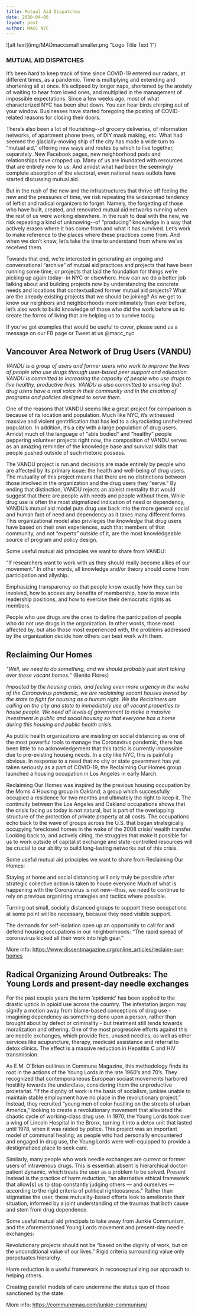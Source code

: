 ```yaml
---
title: Mutual Aid Dispatches
date: 2020-04-06
layout: post
author: MACC NYC
---
```


![alt text](img/MADmaccsmall smaller.png "Logo Title Text 1")

### MUTUAL AID DISPATCHES

It’s been hard to keep track of time since COVID-19 entered our radars, at different times, as a pandemic. Time is
multiplying and extending and shortening all at once. It’s eclipsed by longer naps, shortened by the anxiety of waiting 
to hear from loved ones, and multiplied in the management of impossible expectations. Since a few weeks ago, most of 
what characterized NYC has been shut down. You can hear birds chirping out of your window. Businesses have started foregoing
the posting of COVID-related reasons for closing their doors. 

There’s also been a lot of flourishing--of grocery deliveries, of information networks, of apartment phone trees, of DIY 
mask making, etc. What had seemed the glacially-moving ship of the city has made a wide turn to “mutual aid,” offering new 
ways and routes by which to live together, separately. New Facebook pages, new neighborhood pods and relationships have 
cropped up. Many of us are inundated with resources that are entirely new to us. And amidst what had been the seemingly 
complete absorption of the electoral, even national news outlets have started discussing mutual aid. 

But in the rush of the new and the infrastructures that thrive off feeling the new and the pressures of time, we risk 
repeating the widespread tendency of leftist and radical organizers to forget. Namely, the forgetting of those who have built,
created, and renovated mutual aid networks running when the rest of us were working elsewhere. In the rush to deal with the 
new, we risk repeating a kind of unknowing--of “producing” knowledge in a way that actively erases where it has come from and 
what it has survived. Let’s work to make reference to the places where these practices come from. And when we don’t know, 
let’s take the time to understand from where we’ve received them. 

Towards that end, we’re interested in generating an ongoing and conversational “archive” of mutual aid practices and projects 
that have been running some time, or projects that laid the foundation for things we’re picking up again today--in NYC or 
elsewhere. How can we do a better job talking about and building projects now by understanding the concrete needs and locations that contextualized former mutual aid projects? What are the already existing projects that we should be joining? 
As we get to know our neighbors and neighborhoods more intimately than ever before, let’s also work to build knowledge of 
those who did the work before us to create the forms of living that are helping us to survive today.

If you’ve got examples that would be useful to cover, please send us a message on our FB page or Tweet at us @macc_nyc


## Vancouver Area Network of Drug Users (VANDU) 

*VANDU is a group of users and former users who work to improve the lives of people who use drugs through user-based peer support and education. VANDU is committed to increasing the capacity of people who use drugs to live healthy, productive lives. VANDU is also committed to ensuring that drug users have a real voice in their community and in the creation of programs and policies designed to serve them.*

One of the reasons that VANDU seems like a great project for comparison is because of its location and population. Much like NYC, it’s witnessed massive and violent gentrification that has led to a skyrocketing unsheltered population. In addition, it’s a city with a large population of drug users. Amidst much of the language of “able bodied” and “healthy” people peppering volunteer projects right now, the composition of VANDU serves as an amazing reminder of the knowledge base and survival skills that people pushed outside of such rhetoric possess. 

The VANDU project is run and decisions are made entirely by people who are affected by its primary issue: the health and well-being of drug users. The mutuality of this project means that there are no distinctions between those involved in the organization and the drug users they “serve.” By ending that distinction, VANDU rejects an ableist mentality that would suggest that there are people with needs and people without them. While drug use is often the most stigmatized indication of need or dependency, VANDU’s mutual aid model puts drug use back into the more general social and human fact of need and dependency as it takes many different forms. This organizational model also privileges the *knowledge* that drug users have based on their own experiences, such that members of that community, and not “experts” outside of it, are the most knowledgeable source of program and policy design.

Some useful mutual aid principles we want to share from VANDU:

“If researchers want to work with us they should really become allies of our movement.” In other words, all knowledge and/or theory should come from participation and allyship.

Emphasizing transparency so that people know exactly how they can be involved, how to access any benefits of membership, how to move into leadership positions, and how to exercise their democratic rights as members.

People who use drugs are the ones to define the participation of people who do not use drugs in the organization. In other words, those most affected by, but also those most experienced with, the problems addressed by the organization decide how others can best work with them.


## Reclaiming Our Homes

*"Well, we need to do something, and we should probably just start taking over these vacant homes.”* (Benito Flores)

*Impacted by the housing crisis, and feeling even more urgency in the wake of the Coronavirus pandemic, we are reclaiming vacant houses owned by the state to fight for housing as a human right. We the Reclaimers are calling on the city and state to immediately use all vacant properties to house people. We need all levels of government to make a massive investment in public and social housing so that everyone has a home during this housing and public health crisis.*

As public health organizations are insisting on social distancing as one of the most powerful tools to manage the Coronavirus pandemic, there has been little to no acknowledgement that this tactic is currently impossible due to pre-existing housing needs. In a city like NYC, this is painfully obvious. In response to a need that no city or state government has yet taken seriously as a part of COVID-19, the Reclaiming Our Homes group launched a housing occupation in Los Angeles in early March.

Reclaiming Our Homes was inspired by the previous housing occupation by the Moms 4 Housing group in Oakland, a group which successfully occupied a residence for two months and ultimately the right to keep it. The continuity between the Los Angeles and Oakland occupations shows that the crisis facing us today is not natural, but is part of the overlapping structure of the protection of private property at all costs. The occupations echo back to the wave of groups across the U.S. that began strategically occupying foreclosed homes in the wake of the 2008 crisis/ wealth transfer. Looking back to, and actively citing, the struggles that make it possible for us to work outside of capitalist exchange and state-controlled resources will be crucial to our ability to build long-lasting networks out of this crisis. 

Some useful mutual aid principles we want to share from  Reclaiming Our Homes:

Staying at home and social distancing will only truly be possible after strategic collective action is taken to house everyone
Much of what is happening with the Coronavirus is not new--thus, we need to continue to rely on previous organizing strategies and tactics where possible.

Turning out small, socially distanced groups to support these occupations at some point will be necessary, because they need visible support.

The demands for self-isolation open up an opportunity to call for and defend housing occupations in our neighborhoods: “The rapid spread of coronavirus kicked all their work into high gear.”

More info: https://www.dissentmagazine.org/online_articles/reclaim-our-homes


## Radical Organizing Around Outbreaks: The Young Lords and present-day needle exchanges

For the past couple years the term ‘epidemic’ has been applied to the drastic uptick in opioid use across the country. The infestation jargon may signify a motion away from blame-based conceptions of drug use - imagining dependency as something done upon a person, rather than brought about by defect or criminality - but treatment still tends towards moralization and othering. One of the most progressive efforts against this are needle exchanges, which provide free, unused needles, as well as other services like acupuncture, therapy, medicaid assistance and referral to detox clinics. The effect is a massive reduction in Hepatitis C and HIV transmission.

As E.M. O’Brien outlines in Commune Magazine, this methodology finds its root in the actions of the Young Lords in the late 1960’s and 70’s. They recognized that contemporaneous European sociast movements harbored hostility towards the underclass, considering them the unproductive proletariat. “If the dignity of work is the basis of socialism, junkies unable to maintain stable employment have no place in the revolutionary project.” Instead, they recruited “young men of color hustling on the streets of urban America,” looking to create a revolutionary movement that alleviated the chaotic cycle of working-class drug use.  In 1970, the Young Lords took over a wing of Lincoln Hospital in the Bronx, turning it into a detox unit that lasted until 1978, when it was raided by police. This project was an important model of communal healing; as people who had personally encountered and engaged in drug use, the Young Lords were well-equipped to provide a destigmatized place to seek care.

Similarly, many people who work needle exchanges are current or former users of intravenous drugs. This is essential: absent is hierarchical doctor-patient dynamic, which treats the user as a problem to be solved. Present Instead is the practice of harm reduction, “an alternative ethical framework that allow[s] us to stop constantly judging others — and ourselves — according to the rigid criteria of political righteousness.” Rather than stigmatise the user, these mutuality-based efforts look to ameliorate their situation, informed by a joint understanding of the traumas that both cause and stem from drug dependence. 

Some useful mutual aid principals to take away from Junkie Communism, and the aforementioned Young Lords movement and present-day needle exchanges:

Revolutionary projects should not be “based on the dignity of work, but on the unconditional value of our lives.” Rigid criteria surrounding value only perpetuates hierarchy.

Harm reduction is a useful framework in reconceptualizing our approach to helping others. 

Creating parallel models of care undermine the status quo of those sanctioned by the state.

More info: https://communemag.com/junkie-communism/


